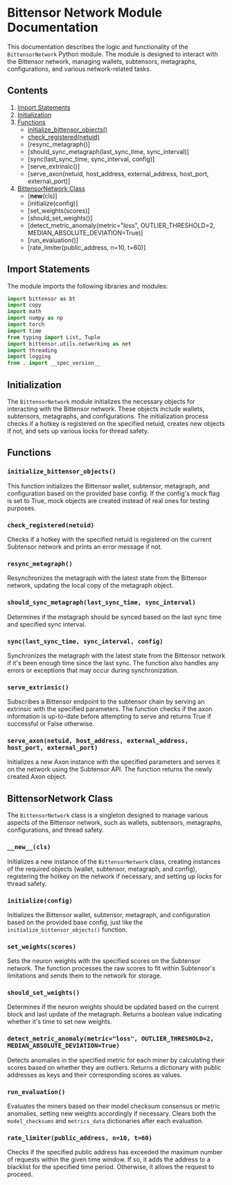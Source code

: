  # Bittensor Network Module Documentation

This documentation describes the logic and functionality of the `BittensorNetwork` Python module. The module is designed to interact with the Bittensor network, managing wallets, subtensors, metagraphs, configurations, and various network-related tasks.

## Contents
1. [Import Statements](#import-statements)
2. [Initialization](#initialization)
3. [Functions](#functions)
   * [initialize_bittensor_objects()](#initialize_bittensor_objects)
   * [check_registered(netuid)](#check_registered)
   * [resync_metagraph()]
   * [should_sync_metagraph(last_sync_time, sync_interval)]
   * [sync(last_sync_time, sync_interval, config)]
   * [serve_extrinsic()]
   * [serve_axon(netuid, host_address, external_address, host_port, external_port)]
4. [BittensorNetwork Class](#bittensornetwork-class)
   * [__new__(cls)]
   * [initialize(config)]
   * [set_weights(scores)]
   * [should_set_weights()]
   * [detect_metric_anomaly(metric="loss", OUTLIER_THRESHOLD=2, MEDIAN_ABSOLUTE_DEVIATION=True)]
   * [run_evaluation()]
   * [rate_limiter(public_address, n=10, t=60)]

## <a name="import-statements"></a>Import Statements

The module imports the following libraries and modules:

```python
import bittensor as bt
import copy
import math
import numpy as np
import torch
import time
from typing import List, Tuple
import bittensor.utils.networking as net
import threading
import logging
from . import __spec_version__
```

## <a name="initialization"></a>Initialization

The `BittensorNetwork` module initializes the necessary objects for interacting with the Bittensor network. These objects include wallets, subtensors, metagraphs, and configurations. The initialization process checks if a hotkey is registered on the specified netuid, creates new objects if not, and sets up various locks for thread safety.

## <a name="functions"></a>Functions

### `initialize_bittensor_objects()`

This function initializes the Bittensor wallet, subtensor, metagraph, and configuration based on the provided base config. If the config's mock flag is set to True, mock objects are created instead of real ones for testing purposes.

### `check_registered(netuid)`

Checks if a hotkey with the specified netuid is registered on the current Subtensor network and prints an error message if not.

### `resync_metagraph()`

Resynchronizes the metagraph with the latest state from the Bittensor network, updating the local copy of the metagraph object.

### `should_sync_metagraph(last_sync_time, sync_interval)`

Determines if the metagraph should be synced based on the last sync time and specified sync interval.

### `sync(last_sync_time, sync_interval, config)`

Synchronizes the metagraph with the latest state from the Bittensor network if it's been enough time since the last sync. The function also handles any errors or exceptions that may occur during synchronization.

### `serve_extrinsic()`

Subscribes a Bittensor endpoint to the subtensor chain by serving an extrinsic with the specified parameters. The function checks if the axon information is up-to-date before attempting to serve and returns True if successful or False otherwise.

### `serve_axon(netuid, host_address, external_address, host_port, external_port)`

Initializes a new Axon instance with the specified parameters and serves it on the network using the Subtensor API. The function returns the newly created Axon object.

## <a name="bittensornetwork-class"></a>BittensorNetwork Class

The `BittensorNetwork` class is a singleton designed to manage various aspects of the Bittensor network, such as wallets, subtensors, metagraphs, configurations, and thread safety.

### `__new__(cls)`

Initializes a new instance of the `BittensorNetwork` class, creating instances of the required objects (wallet, subtensor, metagraph, and config), registering the hotkey on the network if necessary, and setting up locks for thread safety.

### `initialize(config)`

Initializes the Bittensor wallet, subtensor, metagraph, and configuration based on the provided base config, just like the `initialize_bittensor_objects()` function.

### `set_weights(scores)`

Sets the neuron weights with the specified scores on the Subtensor network. The function processes the raw scores to fit within Subtensor's limitations and sends them to the network for storage.

### `should_set_weights()`

Determines if the neuron weights should be updated based on the current block and last update of the metagraph. Returns a boolean value indicating whether it's time to set new weights.

### `detect_metric_anomaly(metric="loss", OUTLIER_THRESHOLD=2, MEDIAN_ABSOLUTE_DEVIATION=True)`

Detects anomalies in the specified metric for each miner by calculating their scores based on whether they are outliers. Returns a dictionary with public addresses as keys and their corresponding scores as values.

### `run_evaluation()`

Evaluates the miners based on their model checksum consensus or metric anomalies, setting new weights accordingly if necessary. Clears both the `model_checksums` and `metrics_data` dictionaries after each evaluation.

### `rate_limiter(public_address, n=10, t=60)`

Checks if the specified public address has exceeded the maximum number of requests within the given time window. If so, it adds the address to a blacklist for the specified time period. Otherwise, it allows the request to proceed.